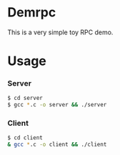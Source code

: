 # Demrpc
This is a very simple toy RPC demo.

# Usage

### Server
```bash
$ cd server
$ gcc *.c -o server && ./server
```

### Client
```bash
$ cd client
& gcc *.c -o client && ./client
```
